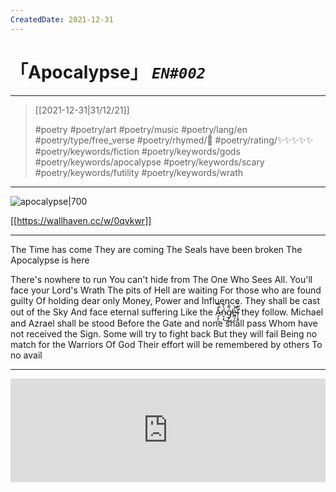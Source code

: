 ```yaml
---
CreatedDate: 2021-12-31
---
```

# 「Apocalypse」 *`EN#002`*

---

> [[2021-12-31|31/12/21]]
> 
> #poetry 
> #poetry/art 
> #poetry/music 
> #poetry/lang/en 
> #poetry/type/free_verse 
> #poetry/rhymed/🔴 
> #poetry/rating/✨✨✨✨✨ 
> #poetry/keywords/fiction #poetry/keywords/gods #poetry/keywords/apocalypse #poetry/keywords/scary #poetry/keywords/futility #poetry/keywords/wrath 

---

![apocalypse|700](https://w.wallhaven.cc/full/0q/wallhaven-0qvkwr.jpg)

[[https://wallhaven.cc/w/0qvkwr]]

---

The Time has come
They are coming
The Seals have been broken
The Apocalypse is here

There's nowhere to run
You can't hide from
The One Who Sees All.
You'll face your Lord's Wrath
The pits of Hell are waiting
For those who are found guilty
Of holding dear only
Money, Power and Influence.
They shall be cast out of the Sky
And face eternal suffering
Like the A̵̡͙̫̽̿̚ń̴̞͔̀͒͜ǵ̸̟͚͌̾e̵̻͔̼͑̚͝l̴̦͓͍͋͒̕ they follow.
Michael and Azrael shall be stood
Before the Gate and none shall pass
Whom have not received the Sign.
Some will try to fight back
But they will fail
Being no match for the Warriors Of God
Their effort will be remembered by others
To no avail

---

<iframe width="100%" height="166" scrolling="no" frameborder="no" allow="autoplay" src="https://w.soundcloud.com/player/?url=https%3A//api.soundcloud.com/tracks/1165725763&color=%23ff5500&auto_play=false&hide_related=false&show_comments=true&show_user=true&show_reposts=false&show_teaser=true"></iframe>